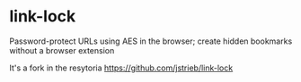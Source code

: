 # link-lock
Password-protect URLs using AES in the browser; create hidden bookmarks without a browser extension




It's a fork in the resytoriа https://github.com/jstrieb/link-lock



